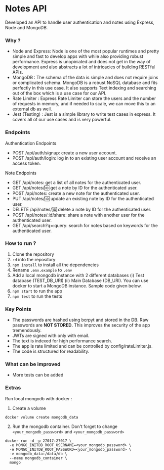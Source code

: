 # Notes API
Developed an API to handle user authentication and notes using Express, Node and MongoDB.

### Why ?
- Node and Express: Node is one of the most popular runtimes and pretty simple and fast to develop apps with while also providing robust performance. Express is unopiniated and does not get in the way of development and also abstracts a lot of intricacies of building RESTful APIs.
- MongoDB : The schema of the data is simple and does not require joins or complicated schema. MongoDB is a robust NoSQL database and fits perfectly in this use case. It also supports Text indexing and searching out of the box which is a use case for our API.
- Rate Limiter : Express Rate Limiter can store the users and the number of requests in memory, and if needed to scale, we can move this to an external db as well.
- Jest (Testing) : Jest is a simple library to write test cases in express. It covers all of our use cases and is very powerful.

### Endpoints
Authentication Endpoints
- POST /api/auth/signup: create a new user account.
- POST /api/auth/login: log in to an existing user account and receive an access token.

Note Endpoints
- GET /api/notes: get a list of all notes for the authenticated user.
- GET /api/notes/:id: get a note by ID for the authenticated user.
- POST /api/notes: create a new note for the authenticated user.
- PUT /api/notes/:id: update an existing note by ID for the authenticated user.
- DELETE /api/notes/:id: delete a note by ID for the authenticated user.
- POST /api/notes/:id/share: share a note with another user for the authenticated user.
- GET /api/search?q=:query: search for notes based on keywords for the authenticated user.

### How to run ? 
1. Clone the repository
2. `cd` into the repository
3. `npm install` to install all the dependencies
4. Rename `.env.example` to `.env`
5. Add a local mongodb instance with 2 different databases (i) Test database (TEST_DB_URI) (ii) Main Database (DB_URI). You can use docker to start a MongoDB instance. Sample code given below.
7. `npm start` to run the app
8. `npm test` to run the tests

### Key Points
- The passwords are hashed using bcrpyt and stored in the DB. Raw passwords are **NOT STORED**. This improves the security of the app tremendously.
- JWTs are signed with only with email.
- The text is indexed for high performance search.
- The app is rate limited and can be controlled by config/rateLimiter.js.
- The code is structured for readability.

### What can be improved
- More tests can be added

### Extras
Run local mongodb with docker : 
1. Create a volume
```
docker volume create mongodb_data
```
2. Run the mongodb container. Don't forget to change `<your_mongodb_password>` and `<your_mongodb_password>`
```
docker run -d -p 27017:27017 \
  -e MONGO_INITDB_ROOT_USERNAME=<your_mongodb_password> \
  -e MONGO_INITDB_ROOT_PASSWORD=<your_mongodb_password> \
  -v mongodb_data:/data/db \
  --name mongodb_container \
  mongo
```
